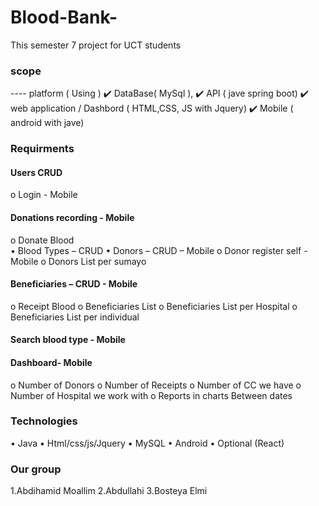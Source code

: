 # Blood-Bank-
This semester 7 project for UCT students 

### scope 
---- platform  ( Using )
✔️ DataBase( MySql ),
✔️ API ( jave spring boot)
✔️ web application / Dashbord ( HTML,CSS, JS with Jquery)
✔️ Mobile ( android with jave)

### Requirments 

####	Users CRUD 
o	Login - Mobile

####	Donations recording - Mobile
o	Donate Blood  
•	Blood Types – CRUD 
•	Donors – CRUD – Mobile
o	Donor register self - Mobile
o	Donors List per sumayo

####	Beneficiaries – CRUD - Mobile
o	Receipt Blood
o	Beneficiaries List
o	Beneficiaries List per Hospital
o	Beneficiaries List per individual 

####	Search blood type - Mobile

####	Dashboard- Mobile
o	Number of Donors
o	Number of Receipts
o	Number of CC we have
o	Number of Hospital we work with
o	Reports in charts 
 Between dates

### Technologies
•	Java
•	Html/css/js/Jquery
•	MySQL
•	Android
•	Optional (React)


### Our group
1.Abdihamid Moallim
2.Abdullahi 
3.Bosteya Elmi
